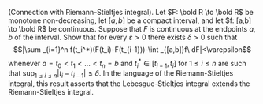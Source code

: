 (Connection with Riemann-Stieltjes integral). Let $F: \bold R \to \bold R$ be monotone non-decreasing, let $[a,b]$ be a compact interval, and let $f: [a,b] \to \bold R$ be continuous. Suppose that $F$ is continuous at the endpoints $a$, $b$ of the interval. Show that for every $\varepsilon >0$ there exists $\delta >0$ such that
$$|\sum _{i=1}^n f(t_i^*)(F(t_i)-F(t_{i-1}))-\int _{[a,b]}f\ dF|<\varepsilon$$
whenever $a=t_0<t_1<\dots <t_n=b$ and $t_i^* \in [t_{i-1},t_i]$ for $1\le i \le n$ are such that $\sup _{1\le i\le n} |t_i - t_{i-1}|\le \delta$. In the language of the Riemann-Stieltjes integral, this result asserts that the Lebesgue-Stieltjes integral extends the Riemann-Stieltjes integral.